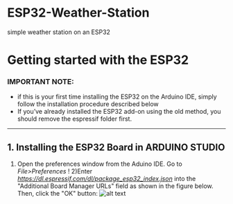 # ESP32-Weather-Station
simple weather station on an ESP32


# Getting started with the ESP32
### IMPORTANT NOTE:

- if this is your first time installing the ESP32 on the Arduino IDE, simply follow the installation procedure described below
- If you’ve already installed the ESP32 add-on using the old method, you should remove the espressif folder first.
_______________________________________
## 1. Installing the ESP32 Board in ARDUINO STUDIO
  1) Open the preferences window from the Aduino IDE. Go to *File>Preferences*
  !
  2)Enter *https://dl.espressif.com/dl/package_esp32_index.json* into the "Additional Board Manager URLs" field as shown in the         figure below. Then, click the "OK" button:
  ![alt text](https://github.com/FeckMelzer/ESP32-Weather-Station/master/ard2.png "Additional Board Manager")
